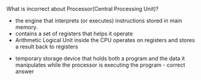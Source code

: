 What is incorrect about Processor(Central Processing Unit)?
* the engine that interprets (or executes) instructions stored in main memory.
* contains a set of registers that helps it operate
* Arithmetic Logical Unit inside the CPU operates on registers and stores a
result back to registers
+ temporary storage device that holds both a program and the data it
manipulates while the processor is executing the program - correct answer

